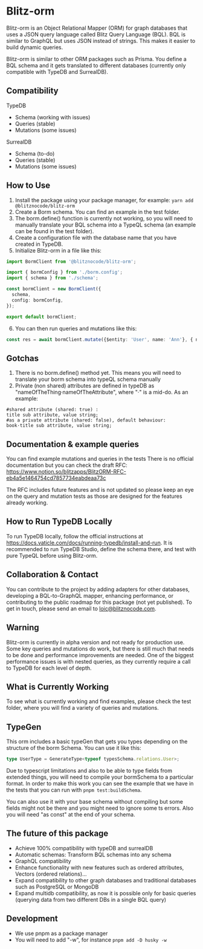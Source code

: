 # Blitz-orm

Blitz-orm is an Object Relational Mapper (ORM) for graph databases that uses a JSON query language called Blitz Query Language (BQL). BQL is similar to GraphQL but uses JSON instead of strings. This makes it easier to build dynamic queries.

Blitz-orm is similar to other ORM packages such as Prisma. You define a BQL schema and it gets translated to different databases (currently only compatible with TypeDB and SurrealDB).

## Compatibility

TypeDB

- Schema (working with issues)
- Queries (stable)
- Mutations (some issues)

SurrealDB

- Schema (to-do)
- Queries (stable)
- Mutations (some issues)

## How to Use

1. Install the package using your package manager, for example:
`yarn add @blitznocode/blitz-orm`
2. Create a Borm schema. You can find an example in the test folder.
3. The borm.define() function is currently not working, so you will need to manually translate your BQL schema into a TypeQL schema (an example can be found in the test folder).
4. Create a configuration file with the database name that you have created in TypeDB.
5. Initialize Blitz-orm in a file like this:

```ts
import BormClient from '@blitznocode/blitz-orm';

import { bormConfig } from './borm.config';
import { schema } from './schema';

const bormClient = new BormClient({
  schema,
  config: bormConfig,
});

export default bormClient;
```

6. You can then run queries and mutations like this:

```ts
const res = await bormClient.mutate({$entity: 'User', name: 'Ann'}, { noMetadata: true });
```

## Gotchas

1) There is no borm.define() method yet. This means you will need to translate your borm schema into typeQL schema manually
2) Private (non shared) attributes are defined in typeDB as "nameOfTheThing·nameOfTheAttribute", where "·" is a mid-do. As an example:

```t
#shared attribute (shared: true) :
title sub attribute, value string;
#as a private attribute (shared: false), default behaviour:
book·title sub attribute, value string;
```

## Documentation & example queries

You can find example mutations and queries in the tests
There is no official documentation but you can check the draft RFC:
https://www.notion.so/blitzapps/BlitzORM-RFC-eb4a5e1464754cd7857734eabdeaa73c

The RFC includes future features and is not updated so please keep an eye on the query and mutation tests as those are designed for the features already working.

## How to Run TypeDB Locally

To run TypeDB locally, follow the official instructions at https://docs.vaticle.com/docs/running-typedb/install-and-run. It is recommended to run TypeDB Studio, define the schema there, and test with pure TypeQL before using Blitz-orm.

## Collaboration & Contact

You can contribute to the project by adding adapters for other databases, developing a BQL-to-GraphQL mapper, enhancing performance, or contributing to the public roadmap for this package (not yet published). To get in touch, please send an email to loic@blitznocode.com.

## Warning

Blitz-orm is currently in alpha version and not ready for production use. Some key queries and mutations do work, but there is still much that needs to be done and performance improvements are needed. One of the biggest performance issues is with nested queries, as they currently require a call to TypeDB for each level of depth.

## What is Currently Working

To see what is currently working and find examples, please check the test folder, where you will find a variety of queries and mutations.

## TypeGen

This orm includes a basic typeGen that gets you types depending on the structure of the borm Schema. You can use it like this:

```ts
type UserType = GenerateType<typeof typesSchema.relations.User>;
```

Due to typescript limitations and also to be able to type fields from extended things, you will need to compile your bormSchema to a particular format. In order to make this work you can see the example that we have in the tests that you can run with `pnpm test:buildSchema`. 

You can also use it with your base schema without compiling but some fields might not be there and you might need to ignore some ts errors. Also you will need "as const" at the end of your schema.

## The future of this package

- Achieve 100% compatibility with typeDB and surrealDB
- Automatic schemas: Transform BQL schemas into any schema
- GraphQL compatibility
- Enhance functionality with new features such as ordered attributes, Vectors (ordered relations)...
- Expand compatibility to other graph databases and traditional databases such as PostgreSQL or MongoDB
- Expand multidb compatibility, as now it is possible only for basic queries (querying data from two different DBs in a single BQL query)

## Development

- We use pnpm as a package manager
- You will need to add "-w", for instance `pnpm add -D husky -w`

